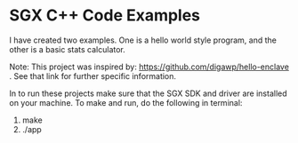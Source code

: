 # SGX C++ Code Examples

I have created two examples. One is a hello world style program, and the other is a basic stats calculator.

Note:  This project was inspired by: https://github.com/digawp/hello-enclave . See that link for further specific information.

In to run these projects make sure that the SGX SDK and driver are installed on your machine. To make and run, do the following in terminal:

1. make
2. ./app
